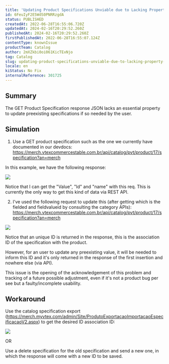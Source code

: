 ```yaml
---
title: 'Updating Product Specifications Unviable due to Lacking Property on GET Resp. JSON'
id: 6FeuIyF2E5WdS0PNRRzgdA
status: PUBLISHED
createdAt: 2022-06-28T16:55:06.720Z
updatedAt: 2024-02-16T20:29:52.260Z
publishedAt: 2024-02-16T20:29:52.260Z
firstPublishedAt: 2022-06-28T16:55:07.124Z
contentType: knownIssue
productTeam: Catalog
author: 2mXZkbi0oi061KicTExNjo
tag: Catalog
slug: updating-product-specifications-unviable-due-to-lacking-property-on-get-resp-json
locale: en
kiStatus: No Fix
internalReference: 301725
---
```


## Summary

The GET Product Specification response JSON lacks an essential property to update preexisting specifications if so needed by the user.

## Simulation

1) Use a GET product specification such as the one we currently have documented in our devdocs: https://merch.vtexcommercestable.com.br/api/catalog/pvt/product/17/specification?an=merch 

In this example, we have the following response: 

![](https://vtexhelp.zendesk.com/attachments/token/Wf7NUwNPNVp9HWS6cpyjKO1Ht/?name=inline-981699939.png)

Notice that I can get the "Value", "Id" and "name" with this req. This is currently the only way to get this kind of data via REST API. 

2) I've used the following request to  update this (after getting which is the fielded and fieldvalueid by consulting the category APIs):  https://merch.vtexcommercestable.com.br/api/catalog/pvt/product/17/specification?an=merch 

![](https://vtexhelp.zendesk.com/attachments/token/v7KbNJfqfW1t4Ccl82x6ZTzpo/?name=inline-2136871145.png)

Notice that an unique ID is returned in the response, this is the association ID of the specification with the product.

However, for an user to update any preexisting value, it will be needed to inform this ID and it's only returned in the response of the first insertion and nowhere else (via API). 

This issue is the opening of the acknowledgement of this problem and tracking of a future possible adjustment, even if it's not a product bug per see but a faulty/incomplete usability. 

## Workaround

Use the catalog specification export (https://merch.myvtex.com/admin/Site/ProdutoExportacaoImportacaoEspecificacaoV2.aspx) to get the desired ID association ID:

![](https://vtexhelp.zendesk.com/attachments/token/f2mM8DIYgkgBGsNdDiBmE4dW6/?name=inline1262577879.png)

OR

Use a delete specification for the old specification and send a new one, in which the response will come with a new ID to be saved. 


